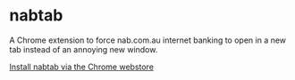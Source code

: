 nabtab
======

A Chrome extension to force nab.com.au internet banking to open in a new tab instead of an annoying new window.

[Install nabtab via the Chrome webstore](https://chrome.google.com/webstore/detail/nabtab/onmljhaejdljgdhgocicafcdkhchodkm)
